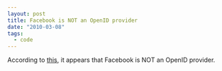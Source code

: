 ```yaml
---
layout: post
title: Facebook is NOT an OpenID provider
date: "2010-03-08"
tags:
  - code
---
```


According to <a href="http://stackoverflow.com/questions/2264266/what-is-the-openid-url-of-facebook">this</a>, it appears that Facebook is NOT an OpenID provider.
